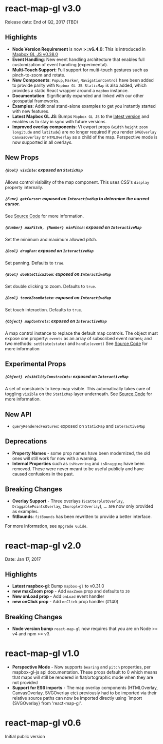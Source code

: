 # react-map-gl v3.0

Release date: End of Q2, 2017 (TBD)

## Highlights

- **Node Version Requirement** is now **>=v6.4.0**: This is introduced in [Mapbox GL JS v0.38.0](https://github.com/mapbox/mapbox-gl-js/releases/tag/v0.38.0)
- **Event Handling**: New event handling architecture that enables full customization of event handling (experimental).
- **Multi-Touch Support**: Full support for multi-touch gestures such as pinch-to-zoom and rotate.
- **New Components**:  `Popup`, `Marker`, `NavigationControl` have been added to provide parity with `Mapbox GL JS`.
`StaticMap` is also added, which provides a static React wrapper around a `mapbox` instance.
- **Documentation**: Significantly expanded and linked with our other geospatial frameworks.
- **Examples**: Additional stand-alone examples to get you instantly started with new features.
- **Latest Mapbox GL JS**: Bumps `Mapbox GL JS` to the [latest version](https://github.com/mapbox/mapbox-gl-js/releases) and enables us to stay in sync with future versions.
- **Improved overlay components**: Vi ewport props (`width` `height` `zoom` `longitude` and `latitude`) are no longer required if you render `SVGOverlay` `CanvasOverlay` or `HTMLOverlay` as a child of the map. Perspective mode is now supported in all overlays.

## New Props

##### `{Bool} visible`: exposed on `StaticMap`
Allows control visibility of the map component. This uses CSS's `display` property internally.

##### `{Func} getCursor`: exposed on `InteractiveMap` to determine the current cursor.
See [Source Code](https://github.com/uber/react-map-gl/blob/master/src/components/interactive-map.js#L97)
for more information.

##### `{Number} maxPitch, {Number} minPitch`: exposed on `InteractiveMap`
Set the minimum and maximum allowed pitch.

##### `{Bool} dragPan`: exposed on `InteractiveMap`
Set panning. Defaults to `true`.

##### `{Bool} doubleClickZoom`: exposed on `InteractiveMap`
Set double clicking to zoom. Defaults to `true`.

##### `{Bool} touchZoomRotate`: exposed on `InteractiveMap`
Set touch interaction. Defaults to `true`.

##### `{Object} mapControls`: exposed on `InteractiveMap`
A map control instance to replace the default map controls.
The object must expose one property: `events` as an array of subscribed
event names; and two methods: `setState(state)` and `handle(event)`
See [Source Code](https://github.com/uber/react-map-gl/blob/master/src/components/interactive-map.js#L88)
for more information

## Experimental Props

##### `{Object} visibilityConstraints`: exposed on `InteractiveMap`
A set of constraints to keep map visible. This automatically takes care of toggling
`visible` on the `StaticMap` layer underneath. See
[Source Code](https://github.com/uber/react-map-gl/blob/master/src/components/interactive-map.js#L79)
for more information.

## New API

- `queryRenderedFeatures`: exposed on `StaticMap` and `InteractiveMap`

## Deprecations

- **Property Names** - some prop names have been modernized, the old ones will still work for now with a warning.
- **Internal Properties** such as `isHovering` and `isDragging` have been removed.
These were never meant to be useful publicly and have caused confusions in the past.

## Breaking Changes

- **Overlay Support** - Three overlays (`ScatterplotOverlay`, `DraggablePointsOverlay`, `ChoroplethOverlay`), ... are now only provided as examples.
- **fitBounds**: `fitBounds` has  been rewritten to provide a better interface.

For more information, see `Upgrade Guide`.


# react-map-gl v2.0

Date: Jan 17, 2017

## Highlights
- **Latest mapbox-gl**: Bump `mapbox-gl` to v0.31.0
- **new maxZoom prop** - Add `maxZoom` prop and defaults to `20`
- **New onLoad prop** - Add `onLoad` event handler
- **new onClick prop** - Add `onClick` prop handler (#140)

## Breaking Changes

- **Node version bump** `react-map-gl` now requires that you are on Node >= v4 and npm >= v3.


# react-map-gl v1.0

* **Perspective Mode** - Now supports `bearing` and `pitch` properties, per mapbox-gl-js api documentation. These props default to 0 which means that maps will still be rendered in flat/ortographic mode when they are not provided
* **Support for ES6 imports** - The map overlay components (HTMLOverlay, CanvasOverlay, SVGOverlay etc) previously had to be imported via their relative source paths can now be imported directly using `import {SVGOverlay} from 'react-map-gl'.


# react-map-gl v0.6

Initial public version
